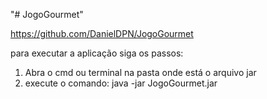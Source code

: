 "# JogoGourmet" 


https://github.com/DanielDPN/JogoGourmet

para executar a aplicação siga os passos:
1. Abra o cmd ou terminal na pasta onde está o arquivo jar
2. execute o comando: java -jar JogoGourmet.jar
